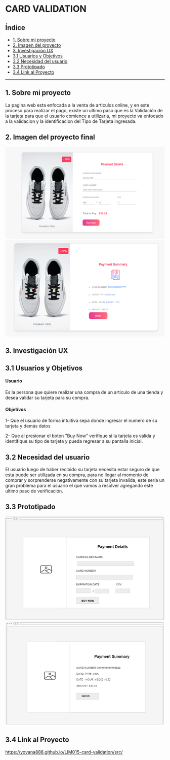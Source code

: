 # CARD VALIDATION

## Índice

* [1. Sobre mi proyecto](#1-Sobre-mi-proyecto)
* [2. Imagen del proyecto](#2-Imagen-del-proyecto)
* [3. Investigación UX](#3-investigación-UX)
*    [3.1 Usuarios y Objetivos](#3.1-Usuarios-y-Objetivos)
*    [3.2 Necesidad del usuario](#3.2-Necesidad-del-usuario)
*    [3.3 Prototipado](#3.3-Prototipado)
*    [3.4 Link al Proyecto](#3.4-Link-al-Proyecto)

***

## 1. Sobre mi proyecto

La pagina web esta enfocada a la venta de articulos online, y en este proceso para realizar el pago, existe un ultimo paso que es la Validación de la tarjeta para que el usuario comience a utilizarla, mi proyecto va enfocado a la validacion y la identificacion del Tipo de Tarjeta ingresada. 

## 2. Imagen del proyecto final

![Imagen Proyecto Final1](P3.png)
![Imagen Proyecto Final2](P4.png)


## 3. Investigación UX
 
 ## 3.1 Usuarios y Objetivos

#### Usuario
Es la persona que quiere realizar una compra de un articulo de una tienda y desea validar su tarjeta para su compra.
#### Objetivos
1- Que el usuario de forma intuitiva sepa donde ingresar el numero de su tarjeta y demás datos

2- Que al presionar el boton "Buy Now" verifique si la tarjeta es válida y identifique su tipo de tarjeta y pueda regresar a su pantalla inicial.

 ## 3.2 Necesidad del usuario
 El usuario luego de haber recibido su tarjeta necesita estar seguro de que esta puede ser utilizada en su compra, para no llegar al momento de comprar y sorprenderse negativamente con su tarjeta invalida, este sería un gran problema para el usuario el que vamos a resolver agregando este ultimo paso de verificación.

 ## 3.3 Prototipado
 
![Imagen de Prototipo 1](P1.png)
![Imagen de Prototipo 2](P2.png)
 
 
 ## 3.4 Link al Proyecto
 
 https://yovana888.github.io/LIM015-card-validation/src/
